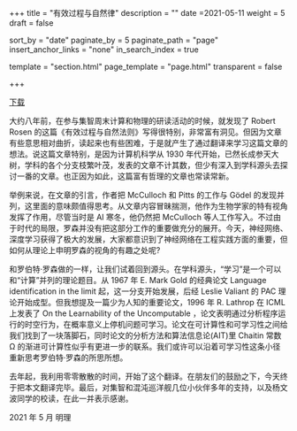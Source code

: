 +++
title = "有效过程与自然律"
description = ""
date =2021-05-11
weight = 5
draft = false

sort_by = "date"
paginate_by = 5
paginate_path = "page"
insert_anchor_links = "none"
in_search_index = true

template = "section.html"
page_template = "page.html"
transparent = false

+++

[下载](/downloads/epanlz.pdf)

大约八年前，在参与集智周末计算和物理的研读活动的时候，就发现了 Robert Rosen 的这篇《有效过程与自然法则》写得很特别，非常富有洞见。但因为文章有些意思相对曲折，读起来也有些困难，于是就产生了通过翻译来学习这篇文章的想法。说这篇文章特别，是因为计算机科学从 1930 年代开始，已然长成参天大树，学科的各个分支枝繁叶茂，发表的文章不计其数，但少有深入到学科源头去探讨一番的文章。也正因为如此，这篇富有哲理的文章也常读常新。

举例来说，在文章的引言，作者把 McCulloch 和 Pitts 的工作与 Gödel 的发现并列，这里面的意味颇值得思考。从文章内容冒昧揣测，他作为生物学家的特有视角发挥了作用，尽管当时是 AI 寒冬，他仍然把 McCulloch 等人工作写入。不过由于时代的局限，罗森并没有把这部分工作的重要做充分的展开。今天，神经网络、深度学习获得了极大的发展，大家都意识到了神经网络在工程实践方面的重要，但如何从理论上申明罗森的视角的有趣之处呢?

和罗伯特·罗森做的一样，让我们试着回到源头。在学科源头，“学习”是一个可以和“计算”并列的理论题目。从 1967 年 E. Mark Gold 的经典论文 Language identification in the limit 起，这一分支开始发展，后经 Leslie Valiant 的 PAC 理论开始成型。但我想提及一篇少为人知的重要论文，1996 年 R. Lathrop 在 ICML 上发表了 On the Learnability of the Uncomputable ，论文表明通过分析程序运行的时空行为，在概率意义上停机问题可学习。论文在可计算性和可学习性之间给我们找到了一块落脚石，同时论文的分析方法和算法信息论(AIT)里 Chaitin 常数 Ω 的渐进可计算性似乎有更进一步的联系。我们或许可以沿着可学习性这条小径重新思考罗伯特·罗森的所思所想。

去年起，我利用零零散散的时间，开始了这个翻译。在朋友们的鼓励之下，今天终于把本文翻译完毕。最后，对集智和混沌巡洋舰几位小伙伴多年的支持，以及杨文波同学的校读，在此一并表示感谢。

2021 年 5 月 明理